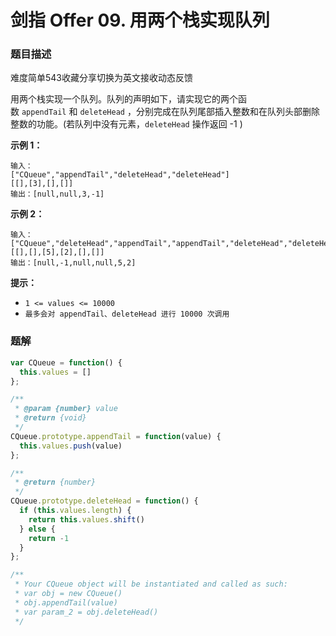 # **剑指 Offer 09. 用两个栈实现队列**

### 题目描述

难度简单543收藏分享切换为英文接收动态反馈

用两个栈实现一个队列。队列的声明如下，请实现它的两个函数 `appendTail` 和 `deleteHead` ，分别完成在队列尾部插入整数和在队列头部删除整数的功能。(若队列中没有元素，`deleteHead` 操作返回 -1 )

**示例 1：**

```
输入：
["CQueue","appendTail","deleteHead","deleteHead"]
[[],[3],[],[]]
输出：[null,null,3,-1]

```

**示例 2：**

```
输入：
["CQueue","deleteHead","appendTail","appendTail","deleteHead","deleteHead"]
[[],[],[5],[2],[],[]]
输出：[null,-1,null,null,5,2]

```

**提示：**

- `1 <= values <= 10000`
- `最多会对 appendTail、deleteHead 进行 10000 次调用`

### 题解

```jsx
var CQueue = function() {
  this.values = []
};

/** 
 * @param {number} value
 * @return {void}
 */
CQueue.prototype.appendTail = function(value) {
  this.values.push(value)
};

/**
 * @return {number}
 */
CQueue.prototype.deleteHead = function() {
  if (this.values.length) {
    return this.values.shift()
  } else {
    return -1
  }
};

/**
 * Your CQueue object will be instantiated and called as such:
 * var obj = new CQueue()
 * obj.appendTail(value)
 * var param_2 = obj.deleteHead()
 */
```